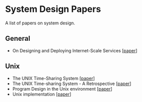 # System Design Papers
A list of papers on system design.

## General
- On Designing and Deploying Internet-Scale Services [[paper](https://www.usenix.org/legacy/event/lisa07/tech/full_papers/hamilton/hamilton_html/index.html)]

## Unix
- The UNIX Time-Sharing System [[paper](https://people.eecs.berkeley.edu/~brewer/cs262/unix.pdf)]
- The UNIX Time-sharing System - A Retrospective [[paper](https://www.bell-labs.com/usr/dmr/www/retro.pdf)]
- Program Design in the Unix environment [[paper](http://harmful.cat-v.org/cat-v/unix_prog_design.pdf)]
- Unix implementation [[paper](https://users.soe.ucsc.edu/~sbrandt/221/Papers/History/thompson-bstj78.pdf)]
